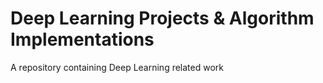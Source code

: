 # Deep Learning Projects & Algorithm Implementations

A repository containing Deep Learning related work
